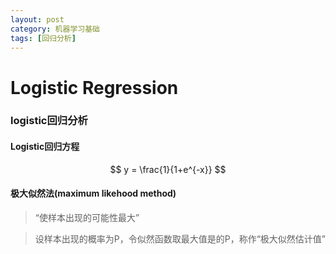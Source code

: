 ```yaml
---
layout: post
category: 机器学习基础
tags: [回归分析]
---
```


Logistic Regression
===============

### logistic回归分析

#### Logistic回归方程
$$
y = \frac{1}{1+e^{-x}}
$$

#### 极大似然法(maximum likehood method)

> “使样本出现的可能性最大”

> 设样本出现的概率为P，令似然函数取最大值是的P，称作“极大似然估计值”

